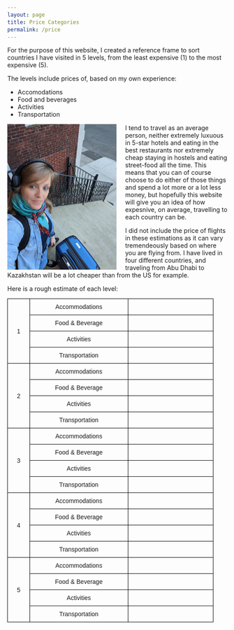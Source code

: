 ```yaml
---
layout: page
title: Price Categories
permalink: /price
---
```


For the purpose of this website, I created a reference frame to sort countries I have visited in 5 levels, from the least expensive (1) to the most expensive (5).

The levels include prices of, based on my own experience:
- Accomodations
- Food and beverages
- Activities
- Transportation

<div style="float: left; margin-right: 20px;">
    <img src="https://github.com/EstelleGvl/Around-the-World/blob/main/assets/img/Other/PXL_20230309_221937973.jpg?raw=true" alt="Your Image" width="250">
</div>


I tend to travel as an average person, neither extremely luxuous in 5-star hotels and eating in the best restaurants nor extremely cheap staying in hostels and eating street-food all the time. This means that you can of course choose to do either of those things and spend a lot more or a lot less money, but hopefully this website will give you an idea of how expesnive, on average, travelling to each country can be.

I did not include the price of flights in these estimations as it can vary tremendeously based on where you are flying from. I have lived in four different countries, and traveling from Abu Dhabi to Kazakhstan will be a lot cheaper than from the US for example. 

Here is a rough estimate of each level:
<style type="text/css">
.tg  {border-collapse:collapse;border-spacing:0;}
.tg td{border-color:black;border-style:solid;border-width:1px;font-family:Arial, sans-serif;font-size:14px;
  overflow:hidden;padding:10px 5px;word-break:normal;}
.tg th{border-color:black;border-style:solid;border-width:1px;font-family:Arial, sans-serif;font-size:14px;
  font-weight:normal;overflow:hidden;padding:10px 5px;word-break:normal;}
.tg .tg-nrix{text-align:center;vertical-align:middle}
</style>
<table class="tg" style="undefined;table-layout: fixed; width: 472px">
<colgroup>
<col style="width: 51px">
<col style="width: 225px">
<col style="width: 196px">
</colgroup>
<tbody>
  <tr>
    <td class="tg-nrix" rowspan="4"><span style="background-color:transparent">1</span></td>
    <td class="tg-nrix"><span style="background-color:transparent">Accommodations</span></td>
    <td class="tg-nrix"></td>
  </tr>
  <tr>
    <td class="tg-nrix"><span style="background-color:transparent">Food &amp; Beverage</span></td>
    <td class="tg-nrix"></td>
  </tr>
  <tr>
    <td class="tg-nrix">Activities</td>
    <td class="tg-nrix"></td>
  </tr>
  <tr>
    <td class="tg-nrix"><span style="background-color:transparent">Transportation</span></td>
    <td class="tg-nrix"></td>
  </tr>
  <tr>
    <td class="tg-nrix" rowspan="4">2</td>
    <td class="tg-nrix"><span style="background-color:transparent">Accommodations</span></td>
    <td class="tg-nrix"></td>
  </tr>
  <tr>
    <td class="tg-nrix"><span style="background-color:transparent">Food &amp; Beverage</span></td>
    <td class="tg-nrix"></td>
  </tr>
  <tr>
    <td class="tg-nrix">Activities</td>
    <td class="tg-nrix"></td>
  </tr>
  <tr>
    <td class="tg-nrix"><span style="background-color:transparent">Transportation</span></td>
    <td class="tg-nrix"></td>
  </tr>
  <tr>
    <td class="tg-nrix" rowspan="4"><span style="background-color:transparent">3</span></td>
    <td class="tg-nrix"><span style="background-color:transparent">Accommodations</span></td>
    <td class="tg-nrix"></td>
  </tr>
  <tr>
    <td class="tg-nrix"><span style="background-color:transparent">Food &amp; Beverage</span></td>
    <td class="tg-nrix"></td>
  </tr>
  <tr>
    <td class="tg-nrix">Activities</td>
    <td class="tg-nrix"></td>
  </tr>
  <tr>
    <td class="tg-nrix"><span style="background-color:transparent">Transportation</span></td>
    <td class="tg-nrix"></td>
  </tr>
  <tr>
    <td class="tg-nrix" rowspan="4">4</td>
    <td class="tg-nrix"><span style="background-color:transparent">Accommodations</span></td>
    <td class="tg-nrix"></td>
  </tr>
  <tr>
    <td class="tg-nrix"><span style="background-color:transparent">Food &amp; Beverage</span></td>
    <td class="tg-nrix"></td>
  </tr>
  <tr>
    <td class="tg-nrix"><span style="background-color:transparent">Activities</span></td>
    <td class="tg-nrix"></td>
  </tr>
  <tr>
    <td class="tg-nrix"><span style="background-color:transparent">Transportation</span></td>
    <td class="tg-nrix"></td>
  </tr>
  <tr>
    <td class="tg-nrix" rowspan="4">5</td>
    <td class="tg-nrix"><span style="background-color:transparent">Accommodations</span></td>
    <td class="tg-nrix"></td>
  </tr>
  <tr>
    <td class="tg-nrix"><span style="background-color:transparent">Food &amp; Beverage</span></td>
    <td class="tg-nrix"></td>
  </tr>
  <tr>
    <td class="tg-nrix"><span style="background-color:transparent">Activities</span></td>
    <td class="tg-nrix"></td>
  </tr>
  <tr>
    <td class="tg-nrix"><span style="background-color:transparent">Transportation</span></td>
    <td class="tg-nrix"></td>
  </tr>
</tbody>
</table>